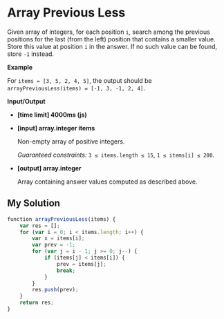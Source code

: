 # Array Previous Less
﻿Given array of integers, for each position `i`, search among the previous positions for the last (from the left) position that contains a smaller value. Store this value at position `i` in the answer. If no such value can be found, store `-1` instead.

**Example**

For `items = [3, 5, 2, 4, 5]`, the output should be
`arrayPreviousLess(items) = [-1, 3, -1, 2, 4]`.

**Input/Output**

*   **[time limit] 4000ms (js)**

*   **[input] array.integer items**

    Non-empty array of positive integers.

    _Guaranteed constraints:_
    `3 ≤ items.length ≤ 15`,
    `1 ≤ items[i] ≤ 200`.

*   **[output] array.integer**

    Array containing answer values computed as described above.


## My Solution
```javascript
﻿function arrayPreviousLess(items) {
    var res = [];
    for (var i = 0; i < items.length; i++) {
        var x = items[i];
        var prev = -1;
        for (var j = i - 1; j >= 0; j--) {
            if (items[j] < items[i]) {
                prev = items[j];
                break;
            }
        }
        res.push(prev);
    }
    return res;
}
​
```
